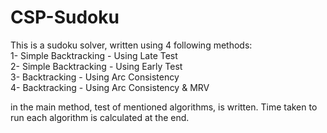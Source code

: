 # CSP-Sudoku
This is a sudoku solver, written using 4 following methods:
<br/>1- Simple Backtracking - Using Late Test
<br/>2- Simple Backtracking - Using Early Test
<br/>3- Backtracking - Using Arc Consistency
<br/>4- Backtracking - Using Arc Consistency & MRV

in the main method, test of mentioned algorithms, is written. Time taken to run each algorithm is calculated at the end.

